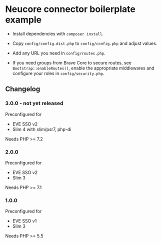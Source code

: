 # Neucore connector boilerplate example 

- Install dependencies with `composer install`.

- Copy `config/config.dist.php` to `config/config.php` and adjust values.

- Add any URL you need in `config/routes.php`.

- If you need groups from Brave Core to secure routes, see `Bootstrap::enableRoutes()`,
enable the appropriate middlewares and configure your roles in `config/security.php`.

## Changelog

### 3.0.0 - not yet released

Preconfigured for
- EVE SSO v2
- Slim 4 with slim/psr7, php-di

Needs PHP >= 7.2

### 2.0.0

Preconfigured for
- EVE SSO v2
- Slim 3

Needs PHP >= 7.1

### 1.0.0

Preconfigured for
- EVE SSO v1
- Slim 3

Needs PHP >= 5.5
